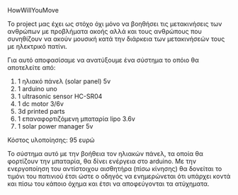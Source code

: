 HowWillYouMove

Το project μας έχει ως στόχο όχι μόνο να βοηθήσει τις μετακινήσεις των ανθρώπων με προβλήματα ακοής αλλά και τους ανθρώπους που συνηθίζουν να ακούν μουσική κατά την διάρκεια των μετακινήσεών τους με ηλεκτρικό πατίνι.

Για αυτό αποφασίσαμε να ανατύξουμε ένα σύστημα το οπόιο θα αποτελείτε από:
  1. 1 ηλιακό πάνελ (solar panel) 5v
  2. 1 arduino uno
  3. 1 ultrasonic sensor HC-SR04
  4. 1 dc motor 3/6v
  5. 3d printed parts
  6. 1 επαναφορτιζόμενη μπαταρία lipo 3.6v
  7. 1 solar power manager 5v
  
  Κόστος υλοποίησης: 95 ευρώ

Το σύστημα αυτό με την βοήθεια τον ηλιακών πάνελ, τα οποία θα φορτίζουν την μπαταρία, θα δίνει ενέργεια στο arduino. Με την ενεργοποίηση του αντίστοιχου αισθητήρα (πίσω κίνησης) θα δονείται το τιμόνι του πατινιού έτσι ώστε ο οδηγός να ενημερώνεται ότι υπάρχει κοντά και πίσω του κάποιο όχημα και έτσι να αποφεύγονται τα ατύχηματα.
